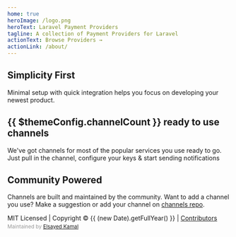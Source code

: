 ```yaml
---
home: true
heroImage: /logo.png
heroText: Laravel Payment Providers
tagline: A collection of Payment Providers for Laravel
actionText: Browse Providers →
actionLink: /about/
---
```


<style>
.hero .description {
    max-width:40rem !important
}

.hero img {
    height: 10em;
}

.maintain {
    display: block;
    margin-top: 0.3em;
    color: #989898;
}
</style>

<div class="features">
  <div class="feature">
    <h2>Simplicity First</h2>
    <p>Minimal setup with quick integration helps you focus on developing your newest product.</p>
  </div>
  <div class="feature">
    <h2>{{ $themeConfig.channelCount }} ready to use channels</h2>
    <p>We've got channels for most of the popular services you use ready to go. Just pull in the channel, configure your keys & start sending notifications</p>
  </div>
  <div class="feature">
    <h2>Community Powered</h2>
    <p>Channels are built and maintained by the community. Want to add a channel you use? Make a suggestion or add your channel on <a href="https://github.com/laravel-pay/channels">channels repo</a>.</p>
  </div>
</div>

<div class="footer">
    MIT Licensed | Copyright © {{ (new Date).getFullYear() }} | <a href="https://github.com/orgs/laravel-pay/people">Contributors</a>
    <small class="maintain">Maintained by <a href="https://github.com/elsayed85">Elsayed Kamal</a></small>
</div>
